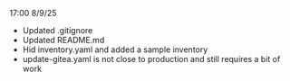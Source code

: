17:00 8/9/25

- Updated .gitignore
- Updated README.md
- Hid inventory.yaml and added a sample inventory
- update-gitea.yaml is not close to production and still requires a bit of work